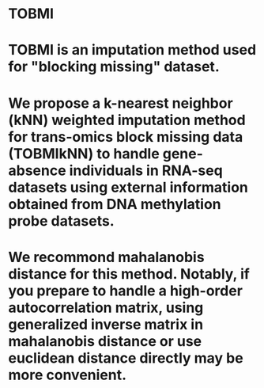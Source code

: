 # TOBMI
# TOBMI is an imputation method used for "blocking missing" dataset. 
# We propose a k-nearest neighbor (kNN) weighted imputation method for trans-omics block missing data (TOBMIkNN) to handle gene-absence     individuals in RNA-seq datasets using external information obtained from DNA methylation probe datasets.
# We recommond mahalanobis distance for this method. Notably, if you prepare to handle a high-order autocorrelation matrix, using           generalized inverse matrix in mahalanobis distance or use euclidean distance directly may be more convenient.
